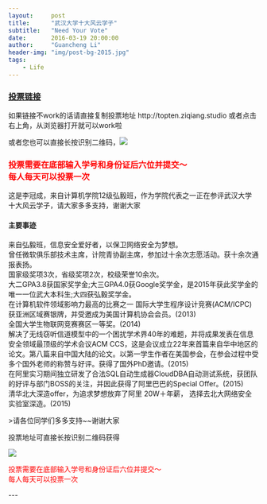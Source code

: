 ```yaml
---
layout:     post
title:      "武汉大学十大风云学子"
subtitle:   "Need Your Vote"
date:       2016-03-19 20:00:00
author:     "Guancheng Li"
header-img: "img/post-bg-2015.jpg"
tags:
    - Life
---
```

<h3><a href="http://t.cn/RGeKtlH">投票链接</a></h3>
<p>如果链接不work的话请直接复制投票地址 http://topten.ziqiang.studio 或者点击右上角，从浏览器打开就可以work啦 </p>
<p>或者您也可以直接长按识别二维码，<img src="http://www.gcli.cn/img/123.png"></img></p>
<h3 style="color: red">
投票需要在底部输入学号和身份证后六位并提交～<br>
每人每天可以投票一次
</h3>
<p>这是李冠成，来自计算机学院12级弘毅班，作为学院代表之一正在参评武汉大学十大风云学子，请大家多多支持，谢谢大家</p>
<h4>主要事迹</h4>
<p>来自弘毅班，信息安全爱好者，以保卫网络安全为梦想。<br>
曾任微软俱乐部技术主席，计院青协副主席，参加过十余次志愿活动。获十余次通报表扬。<br>
国家级奖项3次，省级奖项2次，校级荣誉10余次。<br>
大二GPA3.8获国家奖学金;大三GPA4.0获Google奖学金，是2015年获此奖学金的唯一一位武大本科生;大四获弘毅奖学金。<br>
在计算机软件领域影响力最高的比赛之一 国际大学生程序设计竞赛(ACM/ICPC) 获亚洲区域赛银牌，并受邀成为美国计算机协会会员。(2013)<br>
全国大学生物联网竞赛赛区一等奖。(2014)<br>
解决了无线窃听信道模型中的一个困扰学术界40年的难题，并将成果发表在信息安全领域最顶级的学术会议ACM CCS，这是会议成立22年来首篇来自华中地区的论文。第八篇来自中国大陆的论文。以第一学生作者在美国参会，在参会过程中受多个国外老师的称赞与好评。获得了国外PhD邀请。(2015)<br>
在阿里实习期间独立研发了合法SQL自动生成器CloudDBA自动测试系统，获团队的好评与部门BOSS的关注，并因此获得了阿里巴巴的Special Offer。(2015)<br>
清华北大深造offer，为追求梦想放弃了阿里 20W＋年薪， 选择去北大网络安全实验室深造。(2015)</p>
>请各位同学们多多支持~~谢谢大家
<p>投票地址可直接长按识别二维码获得</p>
<img src="http://www.gcli.cn/img/123.png"></img>
<p style="color: red">
投票需要在底部输入学号和身份证后六位并提交～<br>
每人每天可以投票一次
</p>
---

